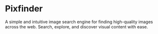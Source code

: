 # Pixfinder
A simple and intuitive image search engine for finding high-quality images across the web. Search, explore, and discover visual content with ease.
